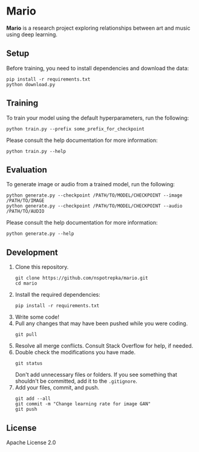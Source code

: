 # Mario

**Mario** is a research project exploring relationships between art and
music using deep learning.

## Setup

Before training, you need to install dependencies and download the data:
```
pip install -r requirements.txt
python download.py
```

## Training

To train your model using the default hyperparameters, run the following:
```
python train.py --prefix some_prefix_for_checkpoint
```

Please consult the help documentation for more information:
```
python train.py --help
```

## Evaluation

To generate image or audio from a trained model, run the following:

```
python generate.py --checkpoint /PATH/TO/MODEL/CHECKPOINT --image /PATH/TO/IMAGE
python generate.py --checkpoint /PATH/TO/MODEL/CHECKPOINT --audio /PATH/TO/AUDIO
```

Please consult the help documentation for more information:
```
python generate.py --help
```

## Development

1. Clone this repository.
    ```
    git clone https://github.com/nspotrepka/mario.git
    cd mario
    ```
2. Install the required dependencies:
    ```
    pip install -r requirements.txt
    ```
3. Write some code!
4. Pull any changes that may have been pushed while you were coding.
    ```
    git pull
    ```
5. Resolve all merge conflicts. Consult Stack Overflow for help, if needed.
6. Double check the modifications you have made.
    ```
    git status
    ```
    Don't add unnecessary files or folders. If you see something that shouldn't
    be committed, add it to the `.gitignore`.
7. Add your files, commit, and push.
    ```
    git add --all
    git commit -m "Change learning rate for image GAN"
    git push
    ```

## License

Apache License 2.0
